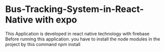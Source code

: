 # Bus-Tracking-System-in-React-Native with expo
This  Application is developed in react native technology  with firebase 
Before running this application. you have to install the node modules in the project by 
this command  npm install
